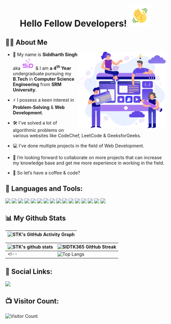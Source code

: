 <!-- <h3 align="center">
    Hi There!
    <img src="https://raw.githubusercontent.com/nixin72/nixin72/master/wave.gif" 
         alt="Waving hand animated gif"
         height="45"
         width="45" />
    I'm Sid!
</h3> -->
<!-- <h1 align="center">Hi There! <img src="https://raw.githubusercontent.com/MartinHeinz/MartinHeinz/master/wave.gif" width="30px">, I'm Sid!</h1> -->
<h1 align="center"> Hello Fellow Developers! 
<!-- <img src = "https://raw.githubusercontent.com/MartinHeinz/MartinHeinz/master/wave.gif" width = 30px> -->
<img src="https://raw.githubusercontent.com/SIDTK365/SIDTK365/master/wave.gif" 
         alt="Waving hand animated gif"
         height="70"
         width="70" />
</h1>

<h2>🙋‍♂️ About Me</h2>
<img width="55%" align="right" alt="Github" src="https://raw.githubusercontent.com/SIDTK365/SIDTK365/main/Developer1.svg" />

- 🔭 My name is **Siddharth Singh** aka <img src="https://raw.githubusercontent.com/SIDTK365/SIDTK365/main/Sid_logo.svg" width="40"> & I am **a 4<sup>th</sup> Year** undergraduate pursuing my **B.Tech** in **Computer Science Engineering** from **SRM University**.

- ⚡ I possess a keen interest in **Problem-Solving** & **Web Development**.

- 🛠 I've solved a lot of algorithmic problems on various websites like CodeChef, LeetCode & GeeksforGeeks.

- 💻 I've done multiple projects in the field of Web Development.
  
- 🤝 I’m looking forward to collaborate on more projects that can increase my knowledge base and get me more experience in working in the field.
  
- 💬 So let’s have a coffee & code?


<!-- <h2>My Portfolio - Personal Website🔥:</h2>
<h4>https://sid-pm.herokuapp.com/</h4> -->

<!--  <h2>🙋‍♂️ About Me</h2>
 <p>
 <img src="https://img.shields.io/badge/Age-20-blue?style=for-the-badge&logo=appveyor">
 <img src="https://img.shields.io/badge/Lives%20in-Bhopal%2C%20India-green?style=for-the-badge&logo=appveyor">
 <img src="https://img.shields.io/badge/Studying%20at-SRMIST%20Delhi%20NCR-blue?style=for-the-badge&logo=appveyor">
 <img src="https://img.shields.io/badge/Branch-Computer%20Science%20Engineering-red?style=for-the-badge&logo=appveyor">
 <ul>
  
  </ul> -->
</p>
<h2>🚀 Languages and Tools:</h2>
<p>
<img src="https://img.icons8.com/color/48/000000/c-programming.png"/>
<img src="https://img.icons8.com/color/48/000000/c-plus-plus-logo.png"/>
 <img src="https://img.icons8.com/color/48/000000/python--v2.png"/>
 <img src="https://img.icons8.com/color/48/000000/java-coffee-cup-logo--v1.png"/>
 <img src="https://img.icons8.com/color/48/000000/html-5--v1.png"/>
<img src="https://img.icons8.com/color/48/000000/css3.png"/>
 <img src="https://img.icons8.com/color/48/000000/sass.png"/>
 <img src="https://img.icons8.com/color/48/000000/javascript--v2.png"/>
 <img src="https://img.icons8.com/windows/48/000000/nodejs.png"/>
 <img src="https://img.icons8.com/color/48/000000/react-native.png"/>
<img src="https://img.icons8.com/color/48/000000/windows-10.png"/>
<img src="https://img.icons8.com/color/48/000000/ubuntu--v1.png"/>
 <img src="https://img.icons8.com/ios-glyphs/48/000000/mac-client.png"/>
<img src="https://img.icons8.com/color/48/000000/visual-studio-code-2019.png"/>
 <img src="https://img.icons8.com/color/48/000000/pycharm.png"/>
 <img src="https://img.icons8.com/fluent/48/000000/sublime-text.png"/>
 </p>
 
<h2>📊 My Github Stats</h2>

<!-- ![github graph](https://activity-graph.herokuapp.com/graph?username=SIDTK365&theme=react-dark)

<img src = "https://github-readme-stats.vercel.app/api?username=SIDTK365&show_icons=true&theme=dark&count_private=true" width=500px height=200px>  <img src = "https://github-readme-stats.vercel.app/api/top-langs/?username=SIDTK365&theme=dark&card_width=500&count_private=true" width=500px height=200px> -->

<!-- [![Top Langs](https://github-readme-stats.vercel.app/api/top-langs/?username=SIDTK365&theme=dark)](https://github.com/SIDTK365/github-readme-stats) -->
 
| ![STK's GitHub Activity Graph](https://activity-graph.herokuapp.com/graph?username=SIDTK365&theme=react-dark&count_private=true)|
| -- |

| ![STK's github stats](https://github-readme-stats.vercel.app/api?username=SIDTK365&show_icons=true&theme=tokyonight&count_private=true) | ![SIDTK365 GitHub Streak](https://github-readme-streak-stats.herokuapp.com/?user=SIDTK365&theme=tokyonight&count_private=true) |
| --- | --- |
<!-- | ![Top Langs](https://github-readme-stats.vercel.app/api/top-langs/?username=SIDTK365&theme=tokyonight&count_private=true) | ![Github Stars](https://github-readme-stats.vercel.app/api?username=SIDTK365&show_icons=true&locale=en&count_private=true&hide_rank=true&custom_title=My%20GitHub%20Stats&disable_animations=true&theme=tokyonight) | -->

<!-- ![Jokes Card](https://readme-jokes.vercel.app/api?theme=radical) -->
 

<h2>🔗 Social Links:</h2>
<p>
<a href="https://linktr.ee/STK_365"> <img src="https://res.cloudinary.com/crunchbase-production/image/upload/c_lpad,f_auto,q_auto:eco,dpr_1/h90nveymaytblh5fldz8" width=32px></a>
<!-- <a href="https://www.reddit.com/user/STK_365"> <img src="https://github.com/SIDTK365/SIDTK365/blob/main/reddit.png" width=32px></a> -->
<!-- <a href="https://www.linkedin.com/in/siddharth-singh-7155131a6/"> <img src="https://github.com/SIDTK365/SIDTK365/blob/main/linkedin.png" width=32px></a> -->
</p>


<h2>📺 Visitor Count:</h2>

![Visitor Count](https://profile-counter.glitch.me/SIDTK365/count.svg)
 
 
